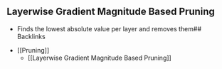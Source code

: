 ## Layerwise Gradient Magnitude Based Pruning
- Finds the lowest absolute value per layer and removes them## Backlinks
* [[Pruning]]
	* [[Layerwise Gradient Magnitude Based Pruning]]

